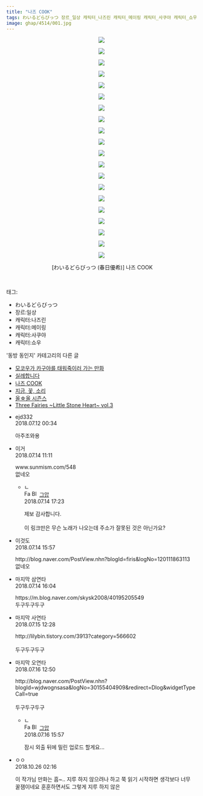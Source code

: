 ```yaml
---
title: "나즈 COOK"
tags: わいるどらびっつ 장르_일상 캐릭터_나즈린 캐릭터_메이링 캐릭터_사쿠야 캐릭터_쇼우 春日優希 동방_동인지
image: ghap/4514/001.jpg
---
```

<div class="article">
<p style="text-align: center; clear: none; float: none;"><img src="{{ site.nasurl }}/ghap/4514/001.jpg"/></p>
<p style="text-align: center; clear: none; float: none;"><img src="{{ site.nasurl }}/ghap/4514/002.jpg"/></p>
<p style="text-align: center; clear: none; float: none;"><img src="{{ site.nasurl }}/ghap/4514/003.jpg"/></p>
<p style="text-align: center; clear: none; float: none;"><img src="{{ site.nasurl }}/ghap/4514/004.jpg"/></p>
<p style="text-align: center; clear: none; float: none;"><img src="{{ site.nasurl }}/ghap/4514/005.jpg"/></p>
<p style="text-align: center; clear: none; float: none;"><img src="{{ site.nasurl }}/ghap/4514/006.jpg"/></p>
<p style="text-align: center; clear: none; float: none;"><img src="{{ site.nasurl }}/ghap/4514/007.jpg"/></p>
<p style="text-align: center; clear: none; float: none;"><img src="{{ site.nasurl }}/ghap/4514/008.jpg"/></p>
<p style="text-align: center; clear: none; float: none;"><img src="{{ site.nasurl }}/ghap/4514/009.jpg"/></p>
<p style="text-align: center; clear: none; float: none;"><img src="{{ site.nasurl }}/ghap/4514/010.jpg"/></p>
<p style="text-align: center; clear: none; float: none;"><img src="{{ site.nasurl }}/ghap/4514/011.jpg"/></p>
<p style="text-align: center; clear: none; float: none;"><img src="{{ site.nasurl }}/ghap/4514/012.jpg"/></p>
<p style="text-align: center; clear: none; float: none;"><img src="{{ site.nasurl }}/ghap/4514/013.jpg"/></p>
<p style="text-align: center; clear: none; float: none;"><img src="{{ site.nasurl }}/ghap/4514/014.jpg"/></p>
<p style="text-align: center; clear: none; float: none;"><img src="{{ site.nasurl }}/ghap/4514/015.jpg"/></p>
<p style="text-align: center; clear: none; float: none;"><img src="{{ site.nasurl }}/ghap/4514/016.jpg"/></p>
<p style="text-align: center; clear: none; float: none;"><img src="{{ site.nasurl }}/ghap/4514/017.jpg"/></p>
<p style="text-align: center; clear: none; float: none;"><img src="{{ site.nasurl }}/ghap/4514/018.jpg"/></p>
<p style="text-align: center; clear: none; float: none;"><img src="{{ site.nasurl }}/ghap/4514/019.jpg"/></p>
<p style="text-align: center; clear: none; float: none;"><img src="{{ site.nasurl }}/ghap/4514/020.jpg"/></p>
<p style="text-align: center; clear: none; float: none;"> [わいるどらびっつ (春日優希)] 나즈 COOK</p>
<p><br/></p>
</div><div class="tagTrail">
<p>태그: </p>
<ul>
<li>わいるどらびっつ</li>
<li>장르:일상</li>
<li>캐릭터:나즈린</li>
<li>캐릭터:메이링</li>
<li>캐릭터:사쿠야</li>
<li>캐릭터:쇼우</li>
</ul>
</div><div class="another">
<p>'동방 동인지' 카테고리의 다른 글</p>
<ul>
<li><a href="/2018-07-16-ghap_4518">모코우가 카구야를 태워죽이러 가는 만화</a></li>
<li><a href="/2018-07-16-ghap_4516">실례합니다</a></li>
<li><a href="/2018-07-11-ghap_4514">나즈 COOK</a></li>
<li><a href="/2018-07-11-ghap_4513">지금, 꽃, 소리</a></li>
<li><a href="/2018-07-11-ghap_4512">올☆올 시즌스</a></li>
<li><a href="/2018-07-11-ghap_4511">Three Fairies ~Little Stone Heart~ vol.3</a></li>
</ul>
</div><div class="cb_module cb_fluid">
<div class="cb_wrt cb_profile">
<div class="comment">
<ul>
<li class="cb_thumb_off" id="comment15284395">
<div class="cb_comment_area">
<div class="cb_info_area">
<div class="cb_section">
<span class="cb_nick_name">ejd332</span>
</div>
<div class="cb_section">
<span class="cb_date">2018.07.12 00:34 </span>
</div>
</div>
<div class="cb_dsc_comment">
<p class="cb_dsc">
											아주조와용
										</p>
</div>
</div></li>
<li class="cb_thumb_off" id="comment15286487">
<div class="cb_comment_area">
<div class="cb_info_area">
<div class="cb_section">
<span class="cb_nick_name">이거</span>
</div>
<div class="cb_section">
<span class="cb_date">2018.07.14 11:11 </span>
</div>
</div>
<div class="cb_dsc_comment">
<p class="cb_dsc">
											www.sunmism.com/548<br/>
없네오
										</p>
</div>
<ul>
<li class="cb_thumb_off" id="comment15286613">
<span class="cb_bu_subnode">ㄴ</span>
<div class="cb_comment_area">
<div class="cb_info_area">
<div class="cb_section">
<span class="cb_nick_name"><img alt="Favicon of https://ghaptouhou.tistory.com" height="16" onerror="this.onerror=null;this.parentNode.removeChild(this)" src="https://ghaptouhou.tistory.com/favicon.ico" width="16"/> <img alt="BlogIcon" height="16" onerror="this.parentNode.removeChild(this)" src="https://ghaptouhou.tistory.com/index.gif" width="16"/> <a href="https://ghaptouhou.tistory.com" onclick="return openLinkInNewWindow(this)"> 그압</a><span class="tistoryProfileLayerTrigger" onclick='TistoryProfile.show(event, this, {"title":"\uc800\uae30 \uc774\uac70 \ub098\uc911\uc5d0 \uc218\uc815 \uac00\ub2a5\ud558\ub098\uc694","url":"https:\/\/ghap.tistory.com","nickname":"\uadf8\uc555","items":[]}); return false;'></span></span>
</div>
<div class="cb_section">
<span class="cb_date">2018.07.14 17:23 </span>
</div>
</div>
<div class="cb_dsc_comment">
<p class="cb_dsc">
																제보 감사합니다.<br/>
<br/>
이 링크만은 무슨 노래가 나오는데 주소가 잘못된 것은 아닌가요?
															</p>
</div>
</div>
</li>
</ul>
</div></li>
<li class="cb_thumb_off" id="comment15286580">
<div class="cb_comment_area">
<div class="cb_info_area">
<div class="cb_section">
<span class="cb_nick_name">이것도</span>
</div>
<div class="cb_section">
<span class="cb_date">2018.07.14 15:57 </span>
</div>
</div>
<div class="cb_dsc_comment">
<p class="cb_dsc">
											http://blog.naver.com/PostView.nhn?blogId=firis&amp;logNo=120111863113<br/>
없네오
										</p>
</div>
</div></li>
<li class="cb_thumb_off" id="comment15286585">
<div class="cb_comment_area">
<div class="cb_info_area">
<div class="cb_section">
<span class="cb_nick_name">마지막 삼연타</span>
</div>
<div class="cb_section">
<span class="cb_date">2018.07.14 16:04 </span>
</div>
</div>
<div class="cb_dsc_comment">
<p class="cb_dsc">
											https://m.blog.naver.com/skysk2008/40195205549<br/>
두구두구두구
										</p>
</div>
</div></li>
<li class="cb_thumb_off" id="comment15287039">
<div class="cb_comment_area">
<div class="cb_info_area">
<div class="cb_section">
<span class="cb_nick_name">마지막 사연타</span>
</div>
<div class="cb_section">
<span class="cb_date">2018.07.15 12:28 </span>
</div>
</div>
<div class="cb_dsc_comment">
<p class="cb_dsc">
											http://lilybin.tistory.com/3913?category=566602<br/>
<br/>
두구두구두구
										</p>
</div>
</div></li>
<li class="cb_thumb_off" id="comment15287803">
<div class="cb_comment_area">
<div class="cb_info_area">
<div class="cb_section">
<span class="cb_nick_name">마지막 오연타</span>
</div>
<div class="cb_section">
<span class="cb_date">2018.07.16 12:50 </span>
</div>
</div>
<div class="cb_dsc_comment">
<p class="cb_dsc">
											http://blog.naver.com/PostView.nhn?blogId=wjdwognsasa&amp;logNo=30155404909&amp;redirect=Dlog&amp;widgetTypeCall=true<br/>
<br/>
두구두구두구
										</p>
</div>
<ul>
<li class="cb_thumb_off" id="comment15287911">
<span class="cb_bu_subnode">ㄴ</span>
<div class="cb_comment_area">
<div class="cb_info_area">
<div class="cb_section">
<span class="cb_nick_name"><img alt="Favicon of https://ghaptouhou.tistory.com" height="16" onerror="this.onerror=null;this.parentNode.removeChild(this)" src="https://ghaptouhou.tistory.com/favicon.ico" width="16"/> <img alt="BlogIcon" height="16" onerror="this.parentNode.removeChild(this)" src="https://ghaptouhou.tistory.com/index.gif" width="16"/> <a href="https://ghaptouhou.tistory.com" onclick="return openLinkInNewWindow(this)"> 그압</a><span class="tistoryProfileLayerTrigger" onclick='TistoryProfile.show(event, this, {"title":"\uc800\uae30 \uc774\uac70 \ub098\uc911\uc5d0 \uc218\uc815 \uac00\ub2a5\ud558\ub098\uc694","url":"https:\/\/ghap.tistory.com","nickname":"\uadf8\uc555","items":[]}); return false;'></span></span>
</div>
<div class="cb_section">
<span class="cb_date">2018.07.16 15:57 </span>
</div>
</div>
<div class="cb_dsc_comment">
<p class="cb_dsc">
																잠시 외출 뒤에 밀린 업로드 할게요...
															</p>
</div>
</div>
</li>
</ul>
</div></li>
<li class="cb_thumb_off" id="comment15362754">
<div class="cb_comment_area">
<div class="cb_info_area">
<div class="cb_section">
<span class="cb_nick_name">ㅇㅇ</span>
</div>
<div class="cb_section">
<span class="cb_date">2018.10.26 02:16 </span>
</div>
</div>
<div class="cb_dsc_comment">
<p class="cb_dsc">
											이 작가님 만화는 흠~.. 지루 하지 않으려나 하고 쭉 읽기 시작하면 생각보다 너무 꿀잼이네요 훈훈하면서도 그렇게 지루 하지 않은 
										</p>
</div>
</div></li>
</ul>
</div>
</div><!-- commentList close -->
</div>